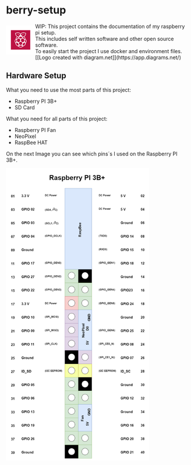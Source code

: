 # berry-setup
<img src="img/icon.drawio.png" alt="Raspberry Icon" align="left" height="80" width="80" vspace="6"/>
WIP:
This project contains the documentation of my raspberry pi setup.<br>
This includes self written software and other open source software.<br>
To easily start the project I use docker and environment files.<br>
[[Logo created with diagram.net]](https://app.diagrams.net/)<br>

<!---
## How to begin with berry-setup
1. Install Raspberry OS. [[More info @getting-started/guide.md]](getting-started/guide.md)
1. Execute `sh <(curl -s https://api.github.com/repos/movative/berry-setup/contents)`.
1. Choose your services and configure them over the environment files.
1. Execute `docker-compose up`
-->

## Hardware Setup
What you need to use the most parts of this project:
- Raspberry PI 3B+
- SD Card

What you need for all parts of this project:
- Raspberry PI Fan
- NeoPixel 
- RaspBee HAT

On the next Image you can see which pins´s I used on the Raspberry PI 3B+.

<img src="img/my-3b.drawio.png" height="800" />
